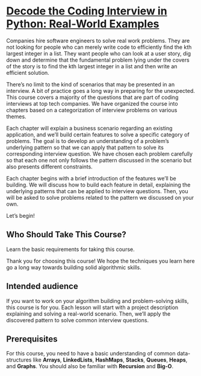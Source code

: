 # [Decode the Coding Interview in Python: Real-World Examples](https://www.educative.io/courses/decode-coding-interview-python/3jp6r0OBL3M)

Companies hire software engineers to solve real work problems. They are not looking for people who can merely write code to efficiently find the kth largest integer in a list. They want people who can look at a user story, dig down and determine that the fundamental problem lying under the covers of the story is to find the kth largest integer in a list and then write an efficient solution.

There’s no limit to the kind of scenarios that may be presented in an interview. A bit of practice goes a long way in preparing for the unexpected. This course covers a majority of the questions that are part of coding interviews at top tech companies. We have organized the course into chapters based on a categorization of interview problems on various themes.

Each chapter will explain a business scenario regarding an existing application, and we’ll build certain features to solve a specific category of problems. The goal is to develop an understanding of a problem’s underlying pattern so that we can apply that pattern to solve its corresponding interview question. We have chosen each problem carefully so that each one not only follows the pattern discussed in the scenario but also presents different constraints.

Each chapter begins with a brief introduction of the features we’ll be building. We will discuss how to build each feature in detail, explaining the underlying patterns that can be applied to interview questions. Then, you will be asked to solve problems related to the pattern we discussed on your own.

Let’s begin!

## Who Should Take This Course?
Learn the basic requirements for taking this course.

Thank you for choosing this course! We hope the techniques you learn here go a long way towards building solid algorithmic skills.

## Intended audience #
If you want to work on your algorithm building and problem-solving skills, this course is for you. Each lesson will start with a project description explaining and solving a real-world scenario. Then, we’ll apply the discovered pattern to solve common interview questions.

## Prerequisites #
For this course, you need to have a basic understanding of common data-structures like **Arrays**, **LinkedLists**, **HashMaps**, **Stacks**, **Queues**, **Heaps**, and **Graphs**. You should also be familiar with **Recursion** and **Big-O**.
